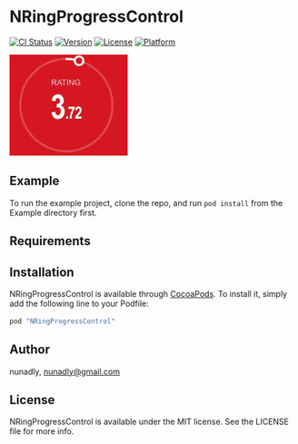 # NRingProgressControl

[![CI Status](http://img.shields.io/travis/nunadly/NRingProgressControl.svg?style=flat)](https://travis-ci.org/nunadly/NRingProgressControl)
[![Version](https://img.shields.io/cocoapods/v/NRingProgressControl.svg?style=flat)](http://cocoapods.org/pods/NRingProgressControl)
[![License](https://img.shields.io/cocoapods/l/NRingProgressControl.svg?style=flat)](http://cocoapods.org/pods/NRingProgressControl)
[![Platform](https://img.shields.io/cocoapods/p/NRingProgressControl.svg?style=flat)](http://cocoapods.org/pods/NRingProgressControl)

![Alt Text](https://github.com/nunadly/NRingProgressControl/blob/master/Example/out.gif)

## Example

To run the example project, clone the repo, and run `pod install` from the Example directory first.

## Requirements

## Installation

NRingProgressControl is available through [CocoaPods](http://cocoapods.org). To install
it, simply add the following line to your Podfile:

```ruby
pod "NRingProgressControl"
```

## Author

nunadly, nunadly@gmail.com

## License

NRingProgressControl is available under the MIT license. See the LICENSE file for more info.
